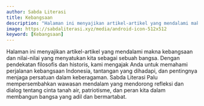```yaml
---
author: Sabda Literasi
title: Kebangsaan
description: "Halaman ini menyajikan artikel-artikel yang mendalami makna kebangsaan dan nilai-nilai yang menyatukan kita sebagai sebuah bangsa."
image: https://sabdaliterasi.xyz/media/android-icon-512x512
keyword: [Kebangsaan]
---
```

<noscript>
  <p>Halaman ini menyajikan artikel-artikel yang mendalami makna kebangsaan dan nilai-nilai yang menyatukan kita sebagai sebuah bangsa. Dengan pendekatan filosofis dan historis, kami mengajak Anda untuk memahami perjalanan kebangsaan Indonesia, tantangan yang dihadapi, dan pentingnya menjaga persatuan dalam keberagaman. Sabda Literasi Palu mempersembahkan wawasan mendalam yang mendorong refleksi dan dialog tentang cinta tanah air, patriotisme, dan peran kita dalam membangun bangsa yang adil dan bermartabat.</p>
</noscript>